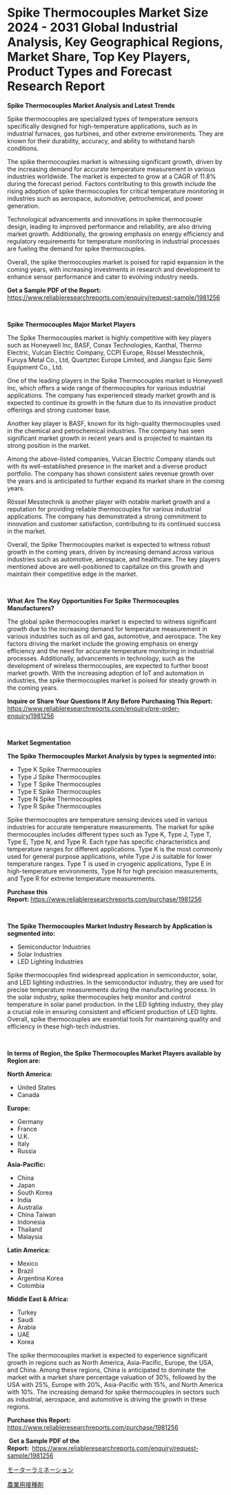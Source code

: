 <p><h1>Spike Thermocouples Market Size 2024 - 2031 Global Industrial Analysis, Key Geographical Regions, Market Share, Top Key Players, Product Types and Forecast Research Report</h1></p><p><strong>Spike Thermocouples Market Analysis and Latest Trends</strong></p>
<p><p>Spike thermocouples are specialized types of temperature sensors specifically designed for high-temperature applications, such as in industrial furnaces, gas turbines, and other extreme environments. They are known for their durability, accuracy, and ability to withstand harsh conditions.</p><p>The spike thermocouples market is witnessing significant growth, driven by the increasing demand for accurate temperature measurement in various industries worldwide. The market is expected to grow at a CAGR of 11.8% during the forecast period. Factors contributing to this growth include the rising adoption of spike thermocouples for critical temperature monitoring in industries such as aerospace, automotive, petrochemical, and power generation.</p><p>Technological advancements and innovations in spike thermocouple design, leading to improved performance and reliability, are also driving market growth. Additionally, the growing emphasis on energy efficiency and regulatory requirements for temperature monitoring in industrial processes are fueling the demand for spike thermocouples.</p><p>Overall, the spike thermocouples market is poised for rapid expansion in the coming years, with increasing investments in research and development to enhance sensor performance and cater to evolving industry needs.</p></p>
<p><strong>Get a Sample PDF of the Report:&nbsp;</strong> <a href="https://www.reliableresearchreports.com/enquiry/request-sample/1981256">https://www.reliableresearchreports.com/enquiry/request-sample/1981256</a></p>
<p>&nbsp;</p>
<p><strong>Spike Thermocouples Major Market Players</strong></p>
<p><p>The Spike Thermocouples market is highly competitive with key players such as Honeywell Inc, BASF, Conax Technologies, Kanthal, Thermo Electric, Vulcan Electric Company, CCPI Europe, Rössel Messtechnik, Furuya Metal Co., Ltd, Quartztec Europe Limited, and Jiangsu Epic Semi Equipment Co., Ltd.</p><p>One of the leading players in the Spike Thermocouples market is Honeywell Inc, which offers a wide range of thermocouples for various industrial applications. The company has experienced steady market growth and is expected to continue its growth in the future due to its innovative product offerings and strong customer base.</p><p>Another key player is BASF, known for its high-quality thermocouples used in the chemical and petrochemical industries. The company has seen significant market growth in recent years and is projected to maintain its strong position in the market.</p><p>Among the above-listed companies, Vulcan Electric Company stands out with its well-established presence in the market and a diverse product portfolio. The company has shown consistent sales revenue growth over the years and is anticipated to further expand its market share in the coming years.</p><p>Rössel Messtechnik is another player with notable market growth and a reputation for providing reliable thermocouples for various industrial applications. The company has demonstrated a strong commitment to innovation and customer satisfaction, contributing to its continued success in the market.</p><p>Overall, the Spike Thermocouples market is expected to witness robust growth in the coming years, driven by increasing demand across various industries such as automotive, aerospace, and healthcare. The key players mentioned above are well-positioned to capitalize on this growth and maintain their competitive edge in the market.</p></p>
<p>&nbsp;</p>
<p><strong>What Are The Key Opportunities For Spike Thermocouples Manufacturers?</strong></p>
<p><p>The global spike thermocouples market is expected to witness significant growth due to the increasing demand for temperature measurement in various industries such as oil and gas, automotive, and aerospace. The key factors driving the market include the growing emphasis on energy efficiency and the need for accurate temperature monitoring in industrial processes. Additionally, advancements in technology, such as the development of wireless thermocouples, are expected to further boost market growth. With the increasing adoption of IoT and automation in industries, the spike thermocouples market is poised for steady growth in the coming years.</p></p>
<p><strong>Inquire or Share Your Questions If Any Before Purchasing This Report:</strong> <a href="https://www.reliableresearchreports.com/enquiry/pre-order-enquiry/1981256">https://www.reliableresearchreports.com/enquiry/pre-order-enquiry/1981256</a></p>
<p>&nbsp;</p>
<p><strong>Market Segmentation</strong></p>
<p><strong>The Spike Thermocouples Market Analysis by types is segmented into:</strong></p>
<p><ul><li>Type K Spike Thermocouples</li><li>Type J Spike Thermocouples</li><li>Type T Spike Thermocouples</li><li>Type E Spike Thermocouples</li><li>Type N Spike Thermocouples</li><li>Type R Spike Thermocouples</li></ul></p>
<p><p>Spike thermocouples are temperature sensing devices used in various industries for accurate temperature measurements. The market for spike thermocouples includes different types such as Type K, Type J, Type T, Type E, Type N, and Type R. Each type has specific characteristics and temperature ranges for different applications. Type K is the most commonly used for general purpose applications, while Type J is suitable for lower temperature ranges. Type T is used in cryogenic applications, Type E in high-temperature environments, Type N for high precision measurements, and Type R for extreme temperature measurements.</p></p>
<p><strong>Purchase this Report:&nbsp;</strong><a href="https://www.reliableresearchreports.com/purchase/1981256">https://www.reliableresearchreports.com/purchase/1981256</a></p>
<p>&nbsp;</p>
<p><strong>The Spike Thermocouples Market Industry Research by Application is segmented into:</strong></p>
<p><ul><li>Semiconductor Industries</li><li>Solar Industries</li><li>LED Lighting Industries</li></ul></p>
<p><p>Spike thermocouples find widespread application in semiconductor, solar, and LED lighting industries. In the semiconductor industry, they are used for precise temperature measurements during the manufacturing process. In the solar industry, spike thermocouples help monitor and control temperature in solar panel production. In the LED lighting industry, they play a crucial role in ensuring consistent and efficient production of LED lights. Overall, spike thermocouples are essential tools for maintaining quality and efficiency in these high-tech industries.</p></p>
<p>&nbsp;</p>
<p><strong>In terms of Region, the Spike Thermocouples Market Players available by Region are:</strong></p>
<p>
    <p> <strong> North America: </strong>
        <ul>
            <li>United States</li>
            <li>Canada</li>
        </ul>
        </p> 
    <p> <strong> Europe: </strong>
        <ul>
            <li>Germany</li>
            <li>France</li>
            <li>U.K.</li>
            <li>Italy</li>
            <li>Russia</li>
        </ul>
        </p> 
    <p> <strong> Asia-Pacific: </strong>
        <ul>
            <li>China</li>
            <li>Japan</li>
            <li>South Korea</li>
            <li>India</li>
            <li>Australia</li>
            <li>China Taiwan</li>
            <li>Indonesia</li>
            <li>Thailand</li>
            <li>Malaysia</li>
        </ul>
        </p> 
    <p> <strong> Latin America: </strong>
        <ul>
            <li>Mexico</li>
            <li>Brazil</li>
            <li>Argentina Korea</li>
            <li>Colombia</li>
        </ul>
        </p> 
    <p> <strong> Middle East & Africa: </strong>
        <ul>
            <li>Turkey</li>
            <li>Saudi</li>
            <li>Arabia</li>
            <li>UAE</li>
            <li>Korea</li>
        </ul>
    </p>
    </p>
<p><p>The spike thermocouples market is expected to experience significant growth in regions such as North America, Asia-Pacific, Europe, the USA, and China. Among these regions, China is anticipated to dominate the market with a market share percentage valuation of 30%, followed by the USA with 25%, Europe with 20%, Asia-Pacific with 15%, and North America with 10%. The increasing demand for spike thermocouples in sectors such as industrial, aerospace, and automotive is driving the growth in these regions.</p></p>
<p><strong>Purchase this Report: </strong><a href="https://www.reliableresearchreports.com/purchase/1981256">https://www.reliableresearchreports.com/purchase/1981256</a></p>
<p>&nbsp;<strong>Get a Sample PDF of the Report:&nbsp;&nbsp;</strong><a href="https://www.reliableresearchreports.com/enquiry/request-sample/1981256">https://www.reliableresearchreports.com/enquiry/request-sample/1981256</a></p>
<p><strong></strong></p>
<p><p><a href="https://github.com/ksxzwxabcuynh011/Market-Research-Report-List-1/blob/main/659931914219.md">モーターラミネーション</a></p><p><a href="https://medium.com/@bl2501989/%E8%BE%B2%E6%A5%AD%E3%82%A4%E3%83%8E%E3%82%AD%E3%83%A5%E3%83%A9%E3%83%B3%E3%83%84%E5%B8%82%E5%A0%B4%E3%81%AF-%E5%B8%82%E5%A0%B4%E3%82%B7%E3%82%A7%E3%82%A2-%E8%A6%8F%E6%A8%A1-%E3%81%8A%E3%82%88%E3%81%B32031%E5%B9%B4%E3%81%BE%E3%81%A7%E3%81%AE%E4%BA%88%E6%B8%AC%E3%81%AB%E7%84%A6%E7%82%B9%E3%82%92%E5%BD%93%E3%81%A6%E3%81%A6%E3%81%84%E3%81%BE%E3%81%99-34be80b700db">農業用接種剤</a></p></p>